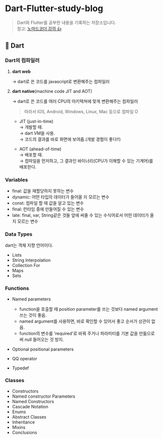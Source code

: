 # Dart-Flutter-study-blog
> Dart와 Flutter를 공부한 내용을 기록하는 저장소입니다. <br>
> 참고: [노마드코더 강의 👍](https://nomadcoders.co/flutter-for-beginners)  

## 🎯 Dart
### Dart의 컴파일러

1. **dart web**

   → dart로 쓴 코드를 javascript로 변환해주는 컴파일러

2. **dart native**(machine code JIT and AOT)

   → dart로 쓴 코드를 여러 CPU의 아키택쳐에 맞게 변환해주는 컴파일러
   > 따라서 IOS, Android, Windows, Linux, Mac 등으로 컴파일 O

   * JIT (just-in-time) <br>
   → 개발할 때. <br>
   → dart VM을 사용.<br>
   → 코드의 결과를 바로 화면에 보여줌.(개발 경험이 좋다!!)<br>

   * AOT (ahead-of-time)<br>
   → 배포할 때.<br>
   → 컴파일을 먼저하고, 그 결과인 바이너리(CPU가 이해할 수 있는 기계어)를 배포한다.<br>


### Variables
- final: 값을 재할당하지 못하는 변수
- dynamic: 어떤 타입의 데이터가 들어올 지 모르는 변수
- const: 컴파일 할 때 값을 알고 있는 변수
- final: 런타임 중에 만들어질 수 있는 변수
- late: final, var, String같은 것들 앞에 써줄 수 있는 수식어로서 어떤 데이터가 올 지 모르는 변수

### Data Types
dart는 객체 지향 언어이다.

- Lists
- String Interpolation
- Collection For
- Maps
- Sets

### Functions
- Named parameters

    - function을 호출할 때 position parameter를 쓰는 것보다 named argument 쓰는 것이 좋음.
    - named argument를 사용하면, 바로 확인할 수 있어서 좋고 순서가 상관이 없음.
    - function의 변수를 'required'로 바꿔 주거나 파라미터를 기본 값을 만듦으로써 null 들어오는 것 방지.

- Optional positional parameters
- QQ operator
- Typedef



### Classes
- Constructors
- Named constructor Parameters
- Named Constructors
- Cascade Notation
- Enums
- Abstract Classes
- Inheritance
- Mixins
- Conclusions
